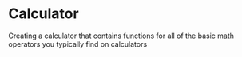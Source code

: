 # Calculator
Creating a calculator that contains functions for all of the basic math operators you typically find on calculators